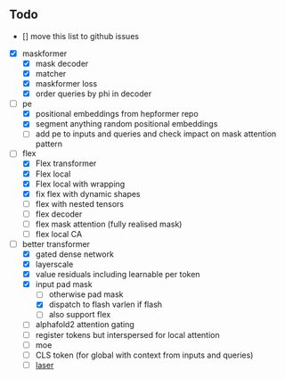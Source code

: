 
## Todo

- [] move this list to github issues
- [x] maskformer
    - [x] mask decoder
    - [x] matcher
    - [x] maskformer loss
    - [x] order queries by phi in decoder
- [ ] pe
    - [x] positional embeddings from hepformer repo
    - [x] segment anything random positional embeddings
    - [ ] add pe to inputs and queries and check impact on mask attention pattern
- [ ] flex
    - [x] Flex transformer
    - [x] Flex local
    - [x] Flex local with wrapping
    - [x] fix flex with dynamic shapes
    - [ ] flex with nested tensors
    - [ ] flex decoder
    - [ ] flex mask attention (fully realised mask)
    - [ ] flex local CA
- [ ] better transformer
    - [x] gated dense network
    - [x] layerscale
    - [x] value residuals including learnable per token
    - [x] input pad mask
        - [ ] otherwise pad mask
        - [x] dispatch to flash varlen if flash
        - [ ] also support flex
    - [ ] alphafold2 attention gating
    - [ ] register tokens but interspersed for local attention
    - [ ] moe
    - [ ] CLS token (for global with context from inputs and queries)
    - [ ] [laser](https://github.com/lucidrains/x-transformers/commit/57efd7770f2f5df0ff7b4ffcbd623750b584e850#diff-b335630551682c19a781afebcf4d07bf978fb1f8ac04c6bf87428ed5106870f5R2360)
